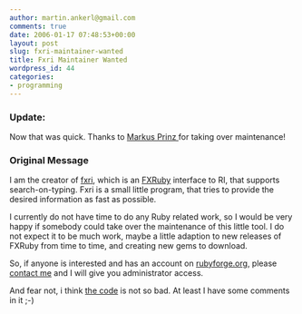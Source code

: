 ```yaml
---
author: martin.ankerl@gmail.com
comments: true
date: 2006-01-17 07:48:53+00:00
layout: post
slug: fxri-maintainer-wanted
title: Fxri Maintainer Wanted
wordpress_id: 44
categories:
- programming
---
```


### Update:

Now that was quick. Thanks to [Markus Prinz ](http://raging.crack-monkey.net/) for taking over maintenance!

### Original Message

I am the creator of [fxri](http://rubyforge.org/projects/fxri/), which is an [FXRuby](http://www.fxruby.org/) interface to RI, that supports search-on-typing. Fxri is a small little program, that tries to provide the desired information as fast as possible.

I currently do not have time to do any Ruby related work, so I would be very happy if somebody could take over the maintenance of this little tool. I do not expect it to be much work, maybe a little adaption to new releases of FXRuby from time to time, and creating new gems to download.

So, if anyone is interested and has an account on [rubyforge.org](http://rubyforge.org), please [contact me](mailto:martin.ankerl@gmail.com) and I will give you administrator access.

And fear not, i think [the code](http://rubyforge.org/cgi-bin/viewcvs.cgi/fxri/fxri/?root=fxri) is not so bad. At least I have some comments in it ;-)
